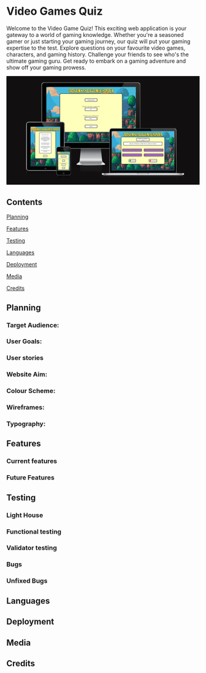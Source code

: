 # Video Games Quiz

Welcome to the Video Game Quiz! This exciting web application is your gateway to a world of gaming knowledge. Whether you're a seasoned gamer or just starting your gaming journey, our quiz will put your gaming expertise to the test. Explore questions on your favourite video games, characters, and gaming history. Challenge your friends to see who's the ultimate gaming guru. Get ready to embark on a gaming adventure and show off your gaming prowess.

<img src="docs/readme-images/responsive-image.png">

## Contents

[Planning](https://github.com/RadleighSmith/video-games-quiz#planning)

[Features](https://github.com/RadleighSmith/video-games-quiz#features)

[Testing](https://github.com/RadleighSmith/video-games-quiz#testing)

[Languages](https://github.com/RadleighSmith/video-games-quiz#languages)

[Deployment](https://github.com/RadleighSmith/video-games-quiz#deployment)

[Media](https://github.com/RadleighSmith/video-games-quiz#media)

[Credits](https://github.com/RadleighSmith/video-games-quiz#credits)

## Planning


### Target Audience:

### User Goals:

### User stories

### Website Aim:

### Colour Scheme:

### Wireframes:

### Typography:


## Features

### Current features

### Future Features


## Testing

### Light House  

### Functional testing

### Validator testing

### Bugs

### Unfixed Bugs


## Languages

## Deployment

## Media

## Credits 

